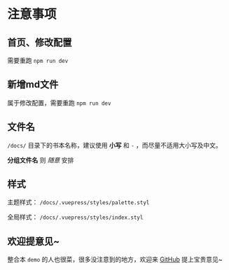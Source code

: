 # 注意事项

## 首页、修改配置

需要重跑 `npm run dev`

## 新增md文件

属于修改配置，需要重跑 `npm run dev`

## 文件名

`/docs/` 目录下的书本名称，建议使用 **小写** 和 `-` ，而尽量不适用大小写及中文。

**分组文件名** 则 *随意* 安排

## 样式

主题样式： `/docs/.vuepress/styles/palette.styl`

全局样式： `/docs/.vuepress/styles/index.styl`

## 欢迎提意见~

整合本 `demo` 的人也很菜，很多没注意到的地方，欢迎来
[GitHub](https://github.com/liu-lihao/vuepress-demo "本 Demo 地址") 提上宝贵意见~